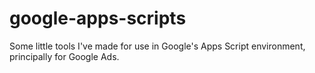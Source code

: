 # google-apps-scripts
Some little tools I've made for use in Google's Apps Script environment, principally for Google Ads.
